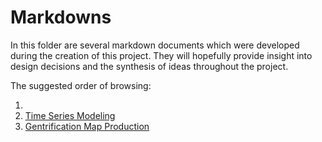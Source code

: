 # Markdowns

In this folder are several markdown documents which were developed during the creation of this project. They will hopefully provide insight into design decisions and the synthesis of ideas throughout the project.

The suggested order of browsing:

  1.
  2. [Time Series Modeling](https://github.com/joelcarlson/CityPredictions/blob/master/markdowns/TimeSeriesModeling.md)
  3. [Gentrification Map Production](https://github.com/joelcarlson/CityPredictions/blob/master/markdowns/GentrificationMapProduction.md)
